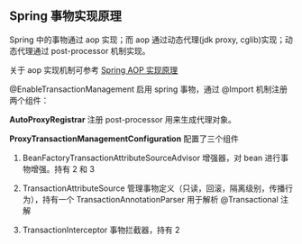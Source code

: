 ## Spring 事物实现原理

Spring 中的事物通过 aop 实现；而 aop 通过动态代理(jdk proxy, cglib)实现；动态代理通过 post-processor 机制实现。

关于 aop 实现机制可参考 [Spring AOP 实现原理](aop.md)

@EnableTransactionManagement 启用 spring 事物，通过 @Import 机制注册两个组件：

**AutoProxyRegistrar** 注册 post-processor 用来生成代理对象。

**ProxyTransactionManagementConfiguration** 配置了三个组件

1. BeanFactoryTransactionAttributeSourceAdvisor 增强器，对 bean 进行事物增强。持有 2 和 3

2. TransactionAttributeSource 管理事物定义（只读，回滚，隔离级别，传播行为），持有一个 TransactionAnnotationParser 用于解析 @Transactional 注解

3. TransactionInterceptor 事物拦截器，持有 2

